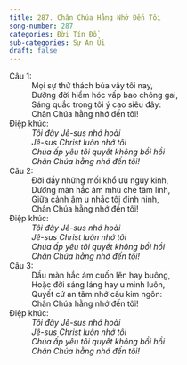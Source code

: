 ```yaml
---
title: 287. Chân Chúa Hằng Nhớ Đến Tôi
song-number: 287
categories: Đời Tín Đồ
sub-categories: Sự An Ủi
draft: false
---
```

<dl><dt>Câu 1:</dt><dd data-verse="1">Mọi sự thử thách bủa vây tôi nay, <br/>Đường đời hiểm hóc vấp bao chông gai, <br/>Sáng quắc trong tôi ý cao siêu đây: <br/>Chân Chúa hằng nhớ đến tôi! </dd><dt>Điệp khúc:</dt><dd data-chorus="1"><em>Tôi đây Jê-sus nhớ hoài <br/>Jê-sus Christ luôn nhớ tôi <br/>Chúa ấp yêu tôi quyết không bồi hồi <br/>Chân Chúa hằng nhớ đến tôi! </em></dd><dt>Câu 2:</dt><dd data-verse="2">Đời đầy những mối khổ ưu nguy kinh, <br/>Dường màn hắc ám mhủ che tâm linh, <br/>Giữa cảnh âm u nhắc tôi đinh ninh, <br/>Chân Chúa hằng nhớ đến tôi! </dd><dt>Điệp khúc:</dt><dd data-chorus="1"><em>Tôi đây Jê-sus nhớ hoài <br/>Jê-sus Christ luôn nhớ tôi <br/>Chúa ấp yêu tôi quyết không bồi hồi <br/>Chân Chúa hằng nhớ đến tôi! </em></dd><dt>Câu 3:</dt><dd data-verse="3">Dầu màn hắc ám cuốn lên hay buông, <br/>Hoặc đời sáng láng hay u minh luôn, <br/>Quyết cứ an tâm nhớ câu kim ngôn: <br/>Chân Chúa hằng nhớ đến tôi! </dd><dt>Điệp khúc:</dt><dd data-chorus="1"><em>Tôi đây Jê-sus nhớ hoài <br/>Jê-sus Christ luôn nhớ tôi <br/>Chúa ấp yêu tôi quyết không bồi hồi <br/>Chân Chúa hằng nhớ đến tôi! </em></dd></dl>